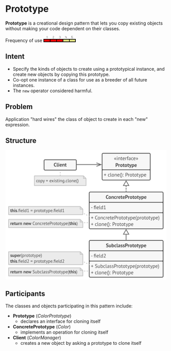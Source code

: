 # Prototype

**Prototype** is a creational design pattern that lets you copy existing objects without making your code dependent on their classes.

Frequency of use ![medium](./img/use_medium.gif)

## Intent
* Specify the kinds of objects to create using a prototypical instance, and create new objects by copying this prototype.
* Co-opt one instance of a class for use as a breeder of all future instances.
* The `new` operator considered harmful.

## Problem
Application "hard wires" the class of object to create in each "new" expression.

## Structure
![structure](./img/structure.png)

## Participants
The classes and objects participating in this pattern include:

* **Prototype** (*ColorPrototype*)
  * declares an interface for cloning itself
* **ConcretePrototype** (*Color*)
  * implements an operation for cloning itself
* **Client** (*ColorManager*)
  * creates a new object by asking a prototype to clone itself